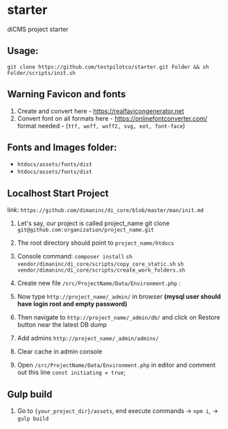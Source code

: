 # starter
diCMS project starter

## Usage:
`git clone https://github.com/testpilotco/starter.git Folder && sh Folder/scripts/init.sh`

## Warning Favicon and fonts
1. Create and convert here - https://realfavicongenerator.net
2. Convert font on all formats here - https://onlinefontconverter.com/
   format needed - (`ttf, woff, woff2, svg, eot, font-face`)
   
## Fonts and Images folder:
 - `htdocs/assets/fonts/dist` 
 - `htdocs/assets/fonts/dist`

## Localhost Start Project
link: `https://github.com/dimaninc/di_core/blob/master/man/init.md`

1. Let's say, our project is called project_name
   git clone `git@github.com:organization/project_name.git`
2. The root directory should point to `project_name/htdocs`
3. Console command:
   `composer install`
   `sh vendor/dimaninc/di_core/scripts/copy_core_static.sh`
   `sh vendor/dimaninc/di_core/scripts/create_work_folders.sh`
4. Create new file `/src/ProjectName/Data/Environment.php` :

   
    <?php
    namespace ProjectName\Data;
    
    class Environment extends \diCore\Data\Environment
    {
        const initiating = true;
    }  

5. Now type `http://project_name/_admin/` in browser **(mysql user should have login root and empty password)**
6. Then navigate to `http://project_name/_admin/db/` and click on Restore button near the latest DB dump
7. Add admins `http://project_name/_admin/admins/`
8. Clear cache in admin console
9. Open `/src/ProjectName/Data/Environment.php` in editor and comment out this line `const initiating = true`;

## Gulp build

1. Go to `{your_project_dir}/assets`, end execute commands -> `npm i`, -> `gulp build`